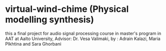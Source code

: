 # virtual-wind-chime (Physical modelling synthesis)
this a final project for audio signal processing course in master's program in AAT at Aalto University, Advisor: Dr. Vesa Valimaki, by : Adrain Kalazi, Maria PIkhtina and Sara Ghorbani
